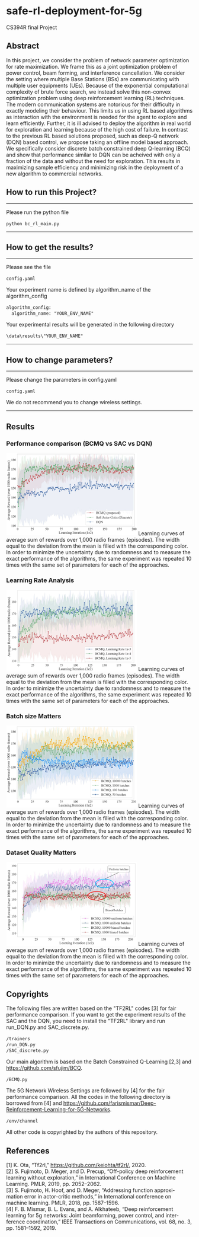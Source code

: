 # safe-rl-deployment-for-5g
CS394R final Project

## Abstract
   In this project, we consider the problem of network parameter optimization for rate maximization. We frame this as a joint optimization problem of power control, beam forming, and interference cancellation. We consider the setting where multiple Base Stations (BSs) are communicating with multiple user equipments (UEs). 
   Because of the exponential computational complexity of brute force search, we instead solve this non-convex optimization problem using deep reinforcement learning (RL) techniques. The modern communication systems are notorious for their difficulty in exactly modeling their behaviour. This limits us in using RL based algorithms as interaction with the environment is needed for the agent to explore and learn efficiently. Further, it is ill advised to deploy the algorithm in real world for exploration and learning because of the high cost of failure. In contrast to the previous RL based solutions proposed, such as deep-Q network (DQN)  based control, we propose taking an offline model based approach. We specifically consider discrete batch constrained deep Q-learning (BCQ) and show that performance similar to DQN can be acheived with only a fraction of the data and without the need for exploration. This results in maximizing sample efficiency and minimizing risk in the deployment of a new algorithm to commercial networks.



## How to run this Project?
*****
Please run the python file

    python bc_rl_main.py


*****


## How to get the results?
*****
Please see the file

    config.yaml

Your experiment name is defined by algorithm_name of the algorithm_config

    algorithm_config:
      algorithm_name: "YOUR_ENV_NAME"


Your experimental results will be generated in the following directory

    \data\results\"YOUR_ENV_NAME"


*****

## How to change parameters?
*****
Please change the parameters in config.yaml

    config.yaml

We do not recommend you to change wireless settings.


*****

## Results

### Performance comparison (BCMQ vs SAC vs DQN)
<img src="https://github.com/Heasung-Kim/safe-rl-deployment-for-5g/blob/main/data/figures/average_reward_vs_learning_iter.jpg" width="70%" height="70%" title="mainfig" alt="average_reward_vs_learning_iter"></img>
Learning curves of average sum of rewards over 1,000 radio frames (episodes). The width equal to the deviation from the mean is filled with the corresponding color. In order to minimize the uncertainty due to randomness and to measure the exact performance of the algorithms, the same experiment was repeated 10 times with the same set of parameters for each of the approaches.

### Learning Rate Analysis 
<img src="https://github.com/Heasung-Kim/safe-rl-deployment-for-5g/blob/main/data/figures/average_reward_vs_learning_iter_LRdiffer.jpg" width="70%" height="70%" title="mainfig" alt="average_reward_vs_learning_iter_LRdiffer"></img>
Learning curves of average sum of rewards over 1,000 radio frames (episodes). The width equal to the deviation from the mean is filled with the corresponding color. In order to minimize the uncertainty due to randomness and to measure the exact performance of the algorithms, the same experiment was repeated 10 times with the same set of parameters for each of the approaches.

### Batch size Matters
<img src="https://github.com/Heasung-Kim/safe-rl-deployment-for-5g/blob/main/data/figures/average_reward_vs_learning_iter_CBdiffer.jpg" width="70%" height="70%" title="mainfig" alt="average_reward_vs_learning_iter_CBdiffer"></img>
Learning curves of average sum of rewards over 1,000 radio frames (episodes). The width equal to the deviation from the mean is filled with the corresponding color. In order to minimize the uncertainty due to randomness and to measure the exact performance of the algorithms, the same experiment was repeated 10 times with the same set of parameters for each of the approaches.


### Dataset Quality Matters
<img src="https://github.com/Heasung-Kim/safe-rl-deployment-for-5g/blob/main/data/figures/average_reward_vs_learning_iter_unifandbiased_caption.jpg" width="70%" height="70%" title="mainfig" alt="average_reward_vs_learning_iter_unifandbiased_caption"></img>
Learning curves of average sum of rewards over 1,000 radio frames (episodes). The width equal to the deviation from the mean is filled with the corresponding color. In order to minimize the uncertainty due to randomness and to measure the exact performance of the algorithms, the same experiment was repeated 10 times with the same set of parameters for each of the approaches.


## Copyrights
The following files are written based on the "TF2RL" codes [3] for fair performance comparison. If you want to get the experiment results of the SAC and the DQN, you need to install the "TF2RL" library and run run_DQN.py and SAC_discrete.py.

    /trainers
    /run_DQN.py
    /SAC_discrete.py

Our main algorithm is based on the Batch Constrained Q-Learning [2,3] and https://github.com/sfujim/BCQ.

    /BCMQ.py
    
The 5G Network Wireless Settings are followed by [4] for the fair performance comparison. All the codes in the following directory is borrowed from [4] and https://github.com/farismismar/Deep-Reinforcement-Learning-for-5G-Networks.

    /env/channel

All other code is copyrighted by the authors of this repository.

## References
[1] K. Ota, “Tf2rl,” https://github.com/keiohta/tf2rl/, 2020. \
[2] S. Fujimoto, D. Meger, and D. Precup, “Off-policy deep reinforcement learning without exploration,” in International Conference on Machine Learning. PMLR, 2019, pp. 2052–2062.\
[3] S. Fujimoto, H. Hoof, and D. Meger, “Addressing function approxi- mation error in actor-critic methods,” in International conference on machine learning. PMLR, 2018, pp. 1587–1596.\
[4] F. B. Mismar, B. L. Evans, and A. Alkhateeb, “Deep reinforcement learning for 5g networks: Joint beamforming, power control, and inter- ference coordination,” IEEE Transactions on Communications, vol. 68, no. 3, pp. 1581–1592, 2019.
